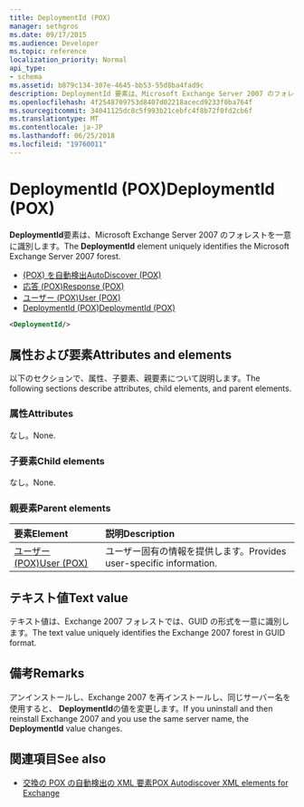 ```yaml
---
title: DeploymentId (POX)
manager: sethgros
ms.date: 09/17/2015
ms.audience: Developer
ms.topic: reference
localization_priority: Normal
api_type:
- schema
ms.assetid: b879c134-307e-4645-bb53-55d8ba4fad9c
description: DeploymentId 要素は、Microsoft Exchange Server 2007 のフォレストを一意に識別します。
ms.openlocfilehash: 4f2548709753d8407d02218acecd9233f0ba764f
ms.sourcegitcommit: 34041125dc8c5f993b21cebfc4f8b72f0fd2cb6f
ms.translationtype: MT
ms.contentlocale: ja-JP
ms.lasthandoff: 06/25/2018
ms.locfileid: "19760011"
---
```

# <a name="deploymentid-pox"></a><span data-ttu-id="f0081-103">DeploymentId (POX)</span><span class="sxs-lookup"><span data-stu-id="f0081-103">DeploymentId (POX)</span></span>

<span data-ttu-id="f0081-104">**DeploymentId**要素は、Microsoft Exchange Server 2007 のフォレストを一意に識別します。</span><span class="sxs-lookup"><span data-stu-id="f0081-104">The **DeploymentId** element uniquely identifies the Microsoft Exchange Server 2007 forest.</span></span> 
  
- [<span data-ttu-id="f0081-105">(POX) を自動検出</span><span class="sxs-lookup"><span data-stu-id="f0081-105">AutoDiscover (POX)</span></span>](autodiscover-pox.md)  
- [<span data-ttu-id="f0081-106">応答 (POX)</span><span class="sxs-lookup"><span data-stu-id="f0081-106">Response (POX)</span></span>](response-pox.md) 
- [<span data-ttu-id="f0081-107">ユーザー (POX)</span><span class="sxs-lookup"><span data-stu-id="f0081-107">User (POX)</span></span>](user-pox.md)  
- [<span data-ttu-id="f0081-108">DeploymentId (POX)</span><span class="sxs-lookup"><span data-stu-id="f0081-108">DeploymentId (POX)</span></span>](deploymentid-pox.md)
  
```xml
<DeploymentId/>
```

## <a name="attributes-and-elements"></a><span data-ttu-id="f0081-109">属性および要素</span><span class="sxs-lookup"><span data-stu-id="f0081-109">Attributes and elements</span></span>

<span data-ttu-id="f0081-110">以下のセクションで、属性、子要素、親要素について説明します。</span><span class="sxs-lookup"><span data-stu-id="f0081-110">The following sections describe attributes, child elements, and parent elements.</span></span>
  
### <a name="attributes"></a><span data-ttu-id="f0081-111">属性</span><span class="sxs-lookup"><span data-stu-id="f0081-111">Attributes</span></span>

<span data-ttu-id="f0081-112">なし。</span><span class="sxs-lookup"><span data-stu-id="f0081-112">None.</span></span>
  
### <a name="child-elements"></a><span data-ttu-id="f0081-113">子要素</span><span class="sxs-lookup"><span data-stu-id="f0081-113">Child elements</span></span>

<span data-ttu-id="f0081-114">なし。</span><span class="sxs-lookup"><span data-stu-id="f0081-114">None.</span></span>
  
### <a name="parent-elements"></a><span data-ttu-id="f0081-115">親要素</span><span class="sxs-lookup"><span data-stu-id="f0081-115">Parent elements</span></span>

|<span data-ttu-id="f0081-116">**要素**</span><span class="sxs-lookup"><span data-stu-id="f0081-116">**Element**</span></span>|<span data-ttu-id="f0081-117">**説明**</span><span class="sxs-lookup"><span data-stu-id="f0081-117">**Description**</span></span>|
|:-----|:-----|
|[<span data-ttu-id="f0081-118">ユーザー (POX)</span><span class="sxs-lookup"><span data-stu-id="f0081-118">User (POX)</span></span>](user-pox.md) <br/> |<span data-ttu-id="f0081-119">ユーザー固有の情報を提供します。</span><span class="sxs-lookup"><span data-stu-id="f0081-119">Provides user-specific information.</span></span>  <br/> |
   
## <a name="text-value"></a><span data-ttu-id="f0081-120">テキスト値</span><span class="sxs-lookup"><span data-stu-id="f0081-120">Text value</span></span>

<span data-ttu-id="f0081-121">テキスト値は、Exchange 2007 フォレストでは、GUID の形式を一意に識別します。</span><span class="sxs-lookup"><span data-stu-id="f0081-121">The text value uniquely identifies the Exchange 2007 forest in GUID format.</span></span>
  
## <a name="remarks"></a><span data-ttu-id="f0081-122">備考</span><span class="sxs-lookup"><span data-stu-id="f0081-122">Remarks</span></span>

<span data-ttu-id="f0081-123">アンインストールし、Exchange 2007 を再インストールし、同じサーバー名を使用すると、 **DeploymentId**の値を変更します。</span><span class="sxs-lookup"><span data-stu-id="f0081-123">If you uninstall and then reinstall Exchange 2007 and you use the same server name, the **DeploymentId** value changes.</span></span> 
  
## <a name="see-also"></a><span data-ttu-id="f0081-124">関連項目</span><span class="sxs-lookup"><span data-stu-id="f0081-124">See also</span></span>

- [<span data-ttu-id="f0081-125">交換の POX の自動検出の XML 要素</span><span class="sxs-lookup"><span data-stu-id="f0081-125">POX Autodiscover XML elements for Exchange</span></span>](pox-autodiscover-xml-elements-for-exchange.md)

